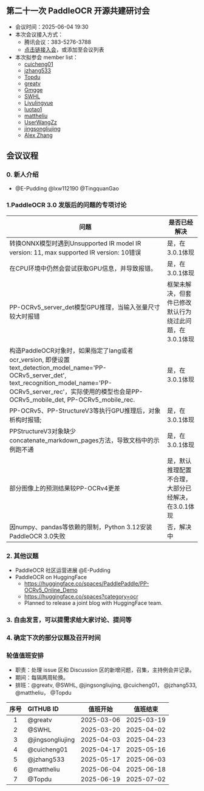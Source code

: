 ## 第二十一次 PaddleOCR 开源共建研讨会

* 会议时间：2025-06-04 19:30
* 本次会议接入方式：
    * 腾讯会议：383-5276-3788
    * [点击链接入会](https://meeting.tencent.com/dm/xVCAma7fohAo)，或添加至会议列表
* 本次拟参会 member list：
    * [cuicheng01](https://github.com/cuicheng01)
    * [jzhang533](https://github.com/jzhang533)
    * [Topdu](https://github.com/Topdu)
    * [greatv](https://github.com/greatv)
    * [Gmgge](https://github.com/Gmgge)
    * [SWHL](https://github.com/SWHL)
    * [Liyulingyue](https://github.com/Liyulingyue)
    * [luotao1](https://github.com/luotao1)
    * [mattheliu](https://github.com/mattheliu)
    * [UserWangZz](https://github.com/UserWangZz)
    * [jingsongliujing](https://github.com/jingsongliujing)
    * [Alex Zhang](https://github.com/openvino-book)

## 会议议程

### 0. 新人介绍

- @E-Pudding @lxw112190 @TingquanGao

### 1.PaddleOCR 3.0 发版后的问题的专项讨论

| 问题                                                         | 是否已经解决                                            |
| ------------------------------------------------------------ | ------------------------------------------------------- |
| 转换ONNX模型时遇到Unsupported IR model IR version: 11, max supported IR version: 10错误 | 是，在3.0.1体现                                         |
| 在CPU环境中仍然会尝试获取GPU信息，并导致报错。               | 是，在3.0.1体现                                         |
| PP-OCRv5_server_det模型GPU推理，当输入张量尺寸较大时报错     | 框架未解决，但套件已修改默认行为绕过此问题，在3.0.1体现 |
| 构造PaddleOCR对象时，如果指定了lang或者ocr_version, 即便设置text_detection_model_name='PP-OCRv5_server_det', text_recognition_model_name='PP-OCRv5_server_rec'，实际使用的模型也会是PP-OCRv5_mobile_det, PP-OCRv5_mobile_rec. | 是，在3.0.1体现                                         |
| PP-OCRv5、PP-StructureV3等执行GPU推理后，对象析构时报错;     | 是，在3.0.1体现                                         |
| PPStructureV3对象缺少concatenate_markdown_pages方法，导致文档中的示例跑不通 | 是，在3.0.1体现                                         |
| 部分图像上的预测结果较PP-OCRv4更差                           | 是，默认推理配置不合理，大部分已经解决，在3.0.1体现     |
| 因numpy、pandas等依赖的限制，Python 3.12安装PaddleOCR 3.0失败 | 否，解决中                                              |

### 2. 其他议题

- PaddleOCR 社区运营进展 @E-Pudding
- PaddleOCR on HuggingFace
    - https://huggingface.co/spaces/PaddlePaddle/PP-OCRv5_Online_Demo
    - https://huggingface.co/spaces?category=ocr
    - Planned to release a joint blog with HuggingFace team.


### 3. 自由发言，可以提需求给大家讨论、提问等

### 4. 确定下次的部分议题及召开时间

### 轮值值班安排

* 职责：处理 issue 区和 Discussion 区的新增问题，召集，主持例会并记录。
* 期间：每隔两周轮换。
* 排班：@greatv, @SWHL, @jingsongliujing, @cuicheng01， @jzhang533, @mattheliu， @Topdu

序号|GITHUB ID|值班开始|值班结束
:------:|:------|:------:|:------:
1|@greatv|2025-03-06|2025-03-19
2|@SWHL |2025-03-20|2025-04-02
3|@jingsongliujing |2025-04-03|2025-04-23
4|@cuicheng01 |2025-04-17|2025-05-16
5|@jzhang533 |2025-05-17|2025-06-03
6|@mattheliu |2025-06-04|2025-06-18
7|@Topdu |2025-06-19|2025-07-02
